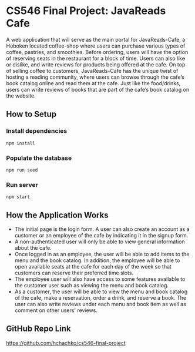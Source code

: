 # CS546 Final Project: JavaReads Cafe

A web application that will serve as the main portal for JavaReads-Cafe, a Hoboken located coffee-shop where users can purchase various types of coffee, pastries, and smoothies. Before ordering, users will have the option of reserving seats in the restaurant for a block of time. Users can also  like or dislike, and write reviews for products being offered at the cafe. On top of selling coffee to customers, JavaReads-Cafe has the unique twist of hosting a reading community, where users can browse through the cafe’s book catalog online and read them at the cafe. Just like the food/drinks, users can write reviews of books that are part of the cafe’s book catalog on the website.

## How to Setup
### Install dependencies 
`npm install`

### Populate the database
`npm run seed`

### Run server
`npm start`

## How the Application Works
- The initial page is the login form. A user can also create an account as a customer or an employee of the cafe by indicating it in the signup form.
- A non-authenticated user will only be able to view general information about the cafe. 
- Once logged in as an employee, the user will be able to add items to the menu and the book catalog. In addition, the employee will be able to open available seats at the cafe for each day of the week so that customers can reserve their preferred time slots. 
- The employee user will also have access to some features available to the customer user such as viewing the menu and book catalog. 
- As a customer, the user will be able to view the menu and book catalog of the cafe, make a reservation, order a drink, and reserve a book. The user can also write reviews under each menu and book item as well as comment on other users' reviews. 

## GitHub Repo Link
https://github.com/hchachko/cs546-final-project

